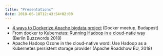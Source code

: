 ```yaml
---
title: "Presentations"
date: 2018-06-18T12:43:54+02:00
---
```


* [4 ways to Dockerize Apache bigdata project](https://flokkr.github.io/presentations/201711-docker-meetup.html) (Docker meetup, Budapest)
* [From docker to Kubernetes: Running Hadoop in a cloud-natie way](https://flokkr/github.io/presentations/bb/index.html) (Berlin Buzzwords 2018)
* Apache Hadoop Ozone in the cloud-native word: Use Hadoop as a Kubernetes persistent storage provider (Apache Roadshow EU, 2018)
